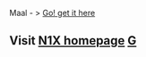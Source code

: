 Maal - > [Go! get it here](/churnes/MATLAB/bb.m)

## Visit [N1X homepage](https://n1x.site) [G](https://itsn1x.github.io)
